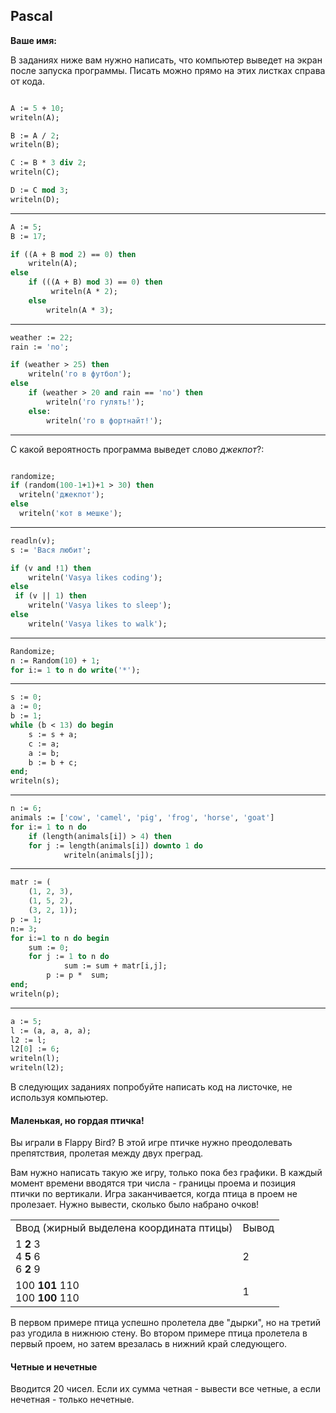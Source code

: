 ## Pascal

**Ваше имя:**

В заданиях ниже вам нужно написать, что компьютер выведет на экран после запуска программы. Писать можно прямо на этих листках справа от кода.

```pascal

A := 5 + 10;
writeln(A);

B := A / 2;
writeln(B);

C := B * 3 div 2;
writeln(C);

D := C mod 3;
writeln(D);

```
---

```pascal
A := 5;
B := 17;

if ((A + B mod 2) == 0) then
    writeln(A);
else
    if (((A + B) mod 3) == 0) then
         writeln(A * 2);
    else
        writeln(A * 3);
```
---
```pascal
weather := 22;
rain := 'no';

if (weather > 25) then
    writeln('го в футбол');
else
    if (weather > 20 and rain == 'no') then
        writeln('го гулять!');
    else:
        writeln('го в фортнайт!');
```

---
С какой вероятность программа выведет слово *джекпот*?:
```pascal

randomize;
if (random(100-1+1)+1 > 30) then
  writeln('джекпот');
else
  writeln('кот в мешке');
```
---

```pascal
readln(v);
s := 'Вася любит';

if (v and !1) then
    writeln('Vasya likes coding');
else 
 if (v || 1) then
    writeln('Vasya likes to sleep');
else 
    writeln('Vasya likes to walk');
```
---
```pascal
Randomize;
n := Random(10) + 1;
for i:= 1 to n do write('*');
```
---
```pascal
s := 0;
a := 0;
b := 1;
while (b < 13) do begin
    s := s + a;
    c := a;
    a := b;
    b := b + c;
end;
writeln(s);
```
---
```pascal
n := 6;
animals := ['cow', 'camel', 'pig', 'frog', 'horse', 'goat']
for i:= 1 to n do
    if (length(animals[i]) > 4) then
	for j := length(animals[i]) downto 1 do
        	writeln(animals[j]);
```
---
```pascal
matr := (
    (1, 2, 3),
    (1, 5, 2),
    (3, 2, 1));
p := 1;
n:= 3;
for i:=1 to n do begin
	sum := 0;
	for j := 1 to n do 
        	sum := sum + matr[i,j];
    	p := p *  sum;
end;
writeln(p);
```
---
```pascal
a := 5;
l := (a, a, a, a);
l2 := l;
l2[0] := 6;
writeln(l);
writeln(l2);
```

В следующих заданиях попробуйте написать код на листочке, не используя компьютер.

#### Маленькая, но гордая птичка!

Вы играли в Flappy Bird? В этой игре птичке нужно преодолевать препятствия, пролетая между двух преград. 

Вам нужно написать такую же игру, только пока без графики. В каждый момент времени вводятся три числа - границы проема и позиция птички по вертикали. Игра заканчивается, когда птица в проем не пролезает. Нужно вывести, сколько было набрано очков!

<table>
<tr><td>Ввод (жирный выделена координата птицы)</td><td>Вывод</td></tr>
<tr><td>
 1 <b>2</b> 3<br>
 4 <b>5</b> 6<br>
 6 <b>2</b> 9<br>
 </td><td>2</td></tr>
<tr><td>
 100 <b>101</b> 110<br>
 100 <b>100</b> 110
 </td><td>1</td></tr>
</table>

В первом примере птица успешно пролетела две "дырки", но на третий раз угодила в нижнюю стену. Во втором примере птица пролетела в первый проем, но затем врезалась в нижний край следующего.

#### Четные и нечетные

Вводится 20 чисел. Если их сумма четная - вывести все четные, а если нечетная - только нечетные.
